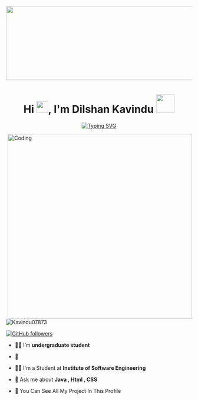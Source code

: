 
<div id="header" align="center">
  <img src="https://steamuserimages-a.akamaihd.net/ugc/987884882627897716/C93D0286765DEE129571DE5CFAE5EC69E3F9294F/" width="1000" height="200"/>
</div>

<h1 align="center">
Hi <img src="https://media.giphy.com/media/hvRJCLFzcasrR4ia7z/giphy.gif" width="32">, I'm Dilshan Kavindu <img src="https://media.giphy.com/media/12oufCB0MyZ1Go/giphy.gif" width="50">
</h1>

<!-- <h1 align="center">Hi 👋, I'm Dilshan Kavindu</h1> -->
<!-- <h3 align="center">I'm Full Stack developer from Sri Lanka</h3> -->

<div align="center"> 
  
[![Typing SVG](https://readme-typing-svg.herokuapp.com?font=poppins&size=27&duration=4000&color=002395&background=EB00FF00&center=true&vCenter=true&width=600&lines=I'M++FULL++STACK++DEVELOPER++FROM++SRI++LANKA;SOFTWARE+DESIGNER;WEB-DEVELOPER;UI%2FUX++DESIGNER;BACK-END+DEVELOPER;FRONT-END+DEVELOPER)](https://git.io/typing-svg)
</div>

<img align="right" alt="Coding" width="500" src="https://i0.wp.com/webbuildinfotech.com/wp-content/uploads/2022/07/Professional_full_stack_web_development_service_in_Bangladesh-_Full_stack_web_developer.gif?fit=640%2C640&ssl=1">

<p align="left"> <img src="https://komarev.com/ghpvc/?username=Kavindu07873&label=Profile%20views&color=0e75b6&style=flat" alt="Kavindu07873" /> </p>

[![GitHub followers](https://img.shields.io/github/followers/Kavindu07873.svg?style=social&label=Follow)](https://github.com/Kavindu07873?tab=followers)

- 👨‍🎓 I’m  **undergraduate student**

- 🌱

- 👨‍💻 I'm a Student at **Institute of Software Engineering**

- 💬 Ask me about **Java , Html , CSS**
+ 💬 You Can See All My Project In This Profile
<br>
